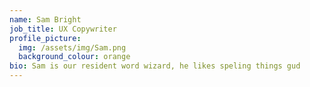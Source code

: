 ```yaml
---
name: Sam Bright
job_title: UX Copywriter
profile_picture:
  img: /assets/img/Sam.png
  background_colour: orange
bio: Sam is our resident word wizard, he likes speling things gud
---
```

